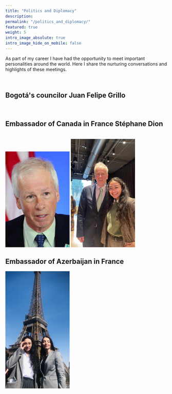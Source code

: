 ```yaml
---
title: "Politics and Diplomacy"
description:
permalink: "/politics_and_diplomacy/"
featured: true
weight: 5
intro_image_absolute: true
intro_image_hide_on_mobile: false
---
```


As part of my career I have had the opportunity to meet important personalities around the world. Here I share the nurturing conversations and highlights of these meetings.

<br>

## Bogotá's councilor Juan Felipe Grillo

<br>

## Embassador of Canada in France Stéphane Dion

<br>

<img src='/images/france/Canadian_emb_StephaneDion.jpg' width=200 aligned=center>

<img src='/images/france/embassador_sof.jpeg' width=200 aligned=center>
 <br>

## Embassador of Azerbaijan in France <br>

<img src='/images/azerbaijan/az_embassy.png' width=200 aligned=center>
